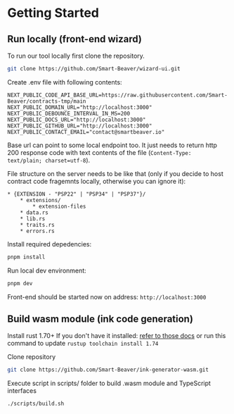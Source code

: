 # Getting Started

## Run locally (front-end wizard)

To run our tool locally first clone the repository.
```bash
git clone https://github.com/Smart-Beaver/wizard-ui.git
```

Create .env file with following contents:
```
NEXT_PUBLIC_CODE_API_BASE_URL=https://raw.githubusercontent.com/Smart-Beaver/contracts-tmp/main
NEXT_PUBLIC_DOMAIN_URL="http://localhost:3000"
NEXT_PUBLIC_DEBOUNCE_INTERVAL_IN_MS=200
NEXT_PUBLIC_DOCS_URL="http://localhost:3000"
NEXT_PUBLIC_GITHUB_URL="http://localhost:3000"
NEXT_PUBLIC_CONTACT_EMAIL="contact@smartbeaver.io"
```
Base url can point to some local endpoint too. It just needs to return http 200 response code with text contents of the file (`Content-Type: text/plain; charset=utf-8`).

File structure on the server needs to be like that (only if you decide to host contract code fragemnts locally, otherwise you can ignore it):
```
* {EXTENSION - "PSP22" | "PSP34" | "PSP37"}/
    * extensions/
        * extension-files
    * data.rs
    * lib.rs
    * traits.rs
    * errors.rs
```

Install required depedencies:
```bash
pnpm install
```

Run local dev environment:
```bash
pnpm dev
```

Front-end should be started now on address: `http://localhost:3000`

## Build wasm module (ink code generation)

Install rust 1.70+
If you don't have it installed: [refer to those docs](https://www.rust-lang.org/tools/install)
or run this command to update `rustup toolchain install 1.74`

Clone repository
```bash
git clone https://github.com/Smart-Beaver/ink-generator-wasm.git
```

Execute script in scripts/ folder to build .wasm module and TypeScript interfaces
```bash
./scripts/build.sh
```



